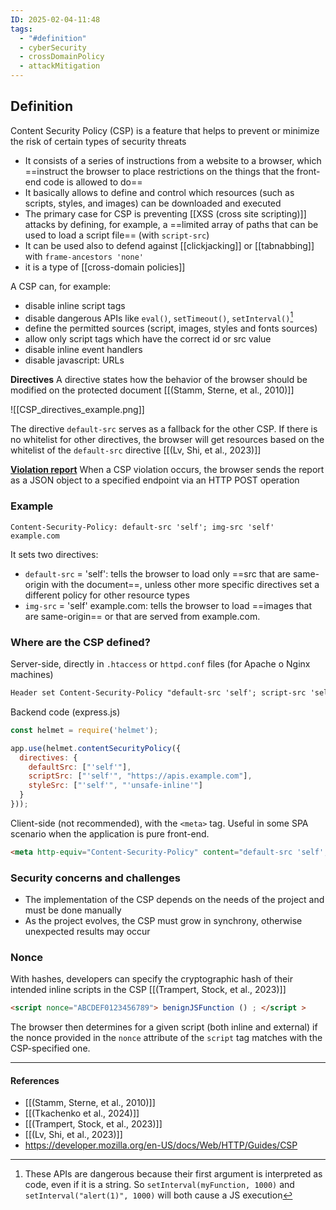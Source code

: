 ```yaml
---
ID: 2025-02-04-11:48
tags:
  - "#definition"
  - cyberSecurity
  - crossDomainPolicy
  - attackMitigation
---
```

## Definition

Content Security Policy (CSP) is a feature that helps to prevent or minimize the risk of certain types of security threats
- It consists of a series of instructions from a website to a browser, which ==instruct the browser to place restrictions on the things that the front-end code is allowed to do==
- It basically allows to define and control which resources (such as scripts, styles, and images) can be downloaded and executed
- The primary case for CSP is preventing [[XSS (cross site scripting)]] attacks by defining, for example, a ==limited array of paths that can be used to load a script file== (with `script-src`)
- It can be used also to defend against [[clickjacking]] or [[tabnabbing]] with `frame-ancestors 'none'`
- it is a type of [[cross-domain policies]]

A CSP can, for example:
- disable inline script tags
- disable dangerous APIs like `eval()`, `setTimeout()`, `setInterval()`[^1] 
- define the permitted sources (script, images, styles and fonts sources) 
- allow only script tags which have the correct id or src value
- disable inline event handlers
- disable javascript: URLs

**Directives**
A directive states how the behavior of the browser should be modified on the protected document [[(Stamm, Sterne, et al., 2010)]]

![[CSP_directives_example.png]]

The directive `default-src` serves as a fallback for the other CSP. If there is no whitelist for other directives, the browser will get resources based on the whitelist of the  `default-src` directive [[(Lv, Shi, et al., 2023)]]

**[Violation report](https://developer.mozilla.org/en-US/docs/Web/HTTP/Guides/CSP#violation_reporting)**
When a CSP violation occurs, the browser sends the report as a JSON object to a specified endpoint via an HTTP POST operation

### Example

```http
Content-Security-Policy: default-src 'self'; img-src 'self' example.com
```

It sets two directives:
- `default-src` = 'self':  tells the browser to load only ==src that are same-origin with the document==, unless other more specific directives set a different policy for other resource types
- `img-src` = 'self' example.com: tells the browser to load ==images that are same-origin== or that are served from example.com.
 
### Where are the CSP defined?

Server-side, directly in `.htaccess` or `httpd.conf` files (for Apache o Nginx machines)

```txt
Header set Content-Security-Policy "default-src 'self'; script-src 'self' https://apis.example.com; style-src 'self' 'unsafe-inline';"
```


Backend code (express.js)

```Node.js
const helmet = require('helmet');

app.use(helmet.contentSecurityPolicy({
  directives: {
    defaultSrc: ["'self'"],
    scriptSrc: ["'self'", "https://apis.example.com"],
    styleSrc: ["'self'", "'unsafe-inline'"]
  }
}));
```

Client-side (not recommended), with the `<meta>` tag. Useful in some SPA scenario when the application is pure front-end.
  
```HTML
<meta http-equiv="Content-Security-Policy" content="default-src 'self'; script-src 'self' https://apis.example.com; style-src 'self' 'unsafe-inline';">
```

### Security concerns and challenges

- The implementation of the CSP depends on the needs of the project and must be done manually
- As the project evolves, the CSP must grow in synchrony, otherwise unexpected results may occur

### Nonce

With hashes, developers can specify the cryptographic hash of their intended inline scripts in the CSP [[(Trampert, Stock, et al., 2023)]]

```html
<script nonce="ABCDEF0123456789"> benignJSFunction () ; </script >
```

The browser then determines for a given script (both inline and external) if the nonce provided in the `nonce` attribute of the `script` tag matches with the CSP-specified one.

---
#### References
- [[(Stamm, Sterne, et al., 2010)]]
- [[(Tkachenko et al., 2024)]]
- [[(Trampert, Stock, et al., 2023)]]
- [[(Lv, Shi, et al., 2023)]]
- https://developer.mozilla.org/en-US/docs/Web/HTTP/Guides/CSP

[^1]: These APIs are dangerous because their first argument is  interpreted as code, even if it is a string. So `setInterval(myFunction, 1000)` and `setInterval("alert(1)", 1000)` will both cause a JS execution
